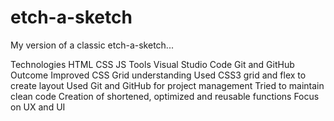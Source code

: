 # etch-a-sketch
My version of a classic etch-a-sketch...

Technologies
    HTML
    CSS
    JS
Tools
    Visual Studio Code
    Git and GitHub
Outcome
    Improved CSS Grid understanding
    Used CSS3 grid and flex to create layout
    Used Git and GitHub for project management
    Tried to maintain clean code
    Creation of shortened, optimized and reusable functions
    Focus on UX and UI